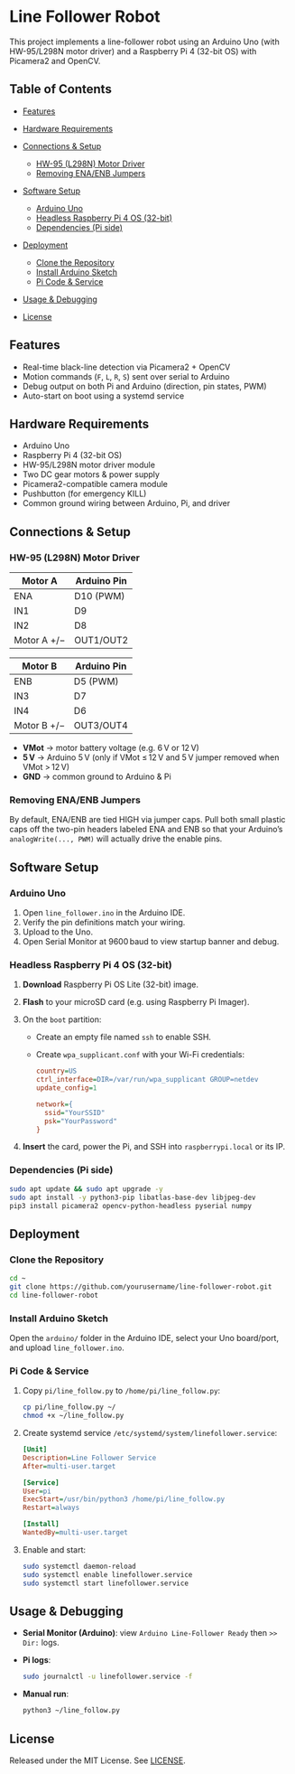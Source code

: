 # Line Follower Robot

This project implements a line-follower robot using an Arduino Uno (with HW-95/L298N motor driver) and a Raspberry Pi 4 (32-bit OS) with Picamera2 and OpenCV.

## Table of Contents

* [Features](#features)
* [Hardware Requirements](#hardware-requirements)
* [Connections & Setup](#connections--setup)

  * [HW-95 (L298N) Motor Driver](#hw-95-l298n-motor-driver)
  * [Removing ENA/ENB Jumpers](#removing-enaenb-jumpers)
* [Software Setup](#software-setup)

  * [Arduino Uno](#arduino-uno)
  * [Headless Raspberry Pi 4 OS (32-bit)](#headless-raspberry-pi-4-os-32-bit)
  * [Dependencies (Pi side)](#dependencies-pi-side)
* [Deployment](#deployment)

  * [Clone the Repository](#clone-the-repository)
  * [Install Arduino Sketch](#install-arduino-sketch)
  * [Pi Code & Service](#pi-code--service)
* [Usage & Debugging](#usage--debugging)
* [License](#license)

## Features

* Real-time black-line detection via Picamera2 + OpenCV
* Motion commands (`F`, `L`, `R`, `S`) sent over serial to Arduino
* Debug output on both Pi and Arduino (direction, pin states, PWM)
* Auto-start on boot using a systemd service

## Hardware Requirements

* Arduino Uno
* Raspberry Pi 4 (32-bit OS)
* HW-95/L298N motor driver module
* Two DC gear motors & power supply
* Picamera2-compatible camera module
* Pushbutton (for emergency KILL)
* Common ground wiring between Arduino, Pi, and driver

## Connections & Setup

### HW-95 (L298N) Motor Driver

| Motor A     | Arduino Pin |
| ----------- | ----------- |
| ENA         | D10 (PWM)   |
| IN1         | D9          |
| IN2         | D8          |
| Motor A +/− | OUT1/OUT2   |

| Motor B     | Arduino Pin |
| ----------- | ----------- |
| ENB         | D5 (PWM)    |
| IN3         | D7          |
| IN4         | D6          |
| Motor B +/− | OUT3/OUT4   |

* **VMot** → motor battery voltage (e.g. 6 V or 12 V)
* **5 V** → Arduino 5 V (only if VMot ≤ 12 V and 5 V jumper removed when VMot > 12 V)
* **GND** → common ground to Arduino & Pi

### Removing ENA/ENB Jumpers

By default, ENA/ENB are tied HIGH via jumper caps. Pull both small plastic caps off the two-pin headers labeled ENA and ENB so that your Arduino’s `analogWrite(..., PWM)` will actually drive the enable pins.

## Software Setup

### Arduino Uno

1. Open `line_follower.ino` in the Arduino IDE.
2. Verify the pin definitions match your wiring.
3. Upload to the Uno.
4. Open Serial Monitor at 9600 baud to view startup banner and debug.

### Headless Raspberry Pi 4 OS (32-bit)

1. **Download** Raspberry Pi OS Lite (32-bit) image.
2. **Flash** to your microSD card (e.g. using Raspberry Pi Imager).
3. On the `boot` partition:

   * Create an empty file named `ssh` to enable SSH.
   * Create `wpa_supplicant.conf` with your Wi-Fi credentials:

     ```ini
     country=US
     ctrl_interface=DIR=/var/run/wpa_supplicant GROUP=netdev
     update_config=1

     network={
       ssid="YourSSID"
       psk="YourPassword"
     }
     ```
4. **Insert** the card, power the Pi, and SSH into `raspberrypi.local` or its IP.

### Dependencies (Pi side)

```bash
sudo apt update && sudo apt upgrade -y
sudo apt install -y python3-pip libatlas-base-dev libjpeg-dev
pip3 install picamera2 opencv-python-headless pyserial numpy
```

## Deployment

### Clone the Repository

```bash
cd ~
git clone https://github.com/yourusername/line-follower-robot.git
cd line-follower-robot
```

### Install Arduino Sketch

Open the `arduino/` folder in the Arduino IDE, select your Uno board/port, and upload `line_follower.ino`.

### Pi Code & Service

1. Copy `pi/line_follow.py` to `/home/pi/line_follow.py`:

   ```bash
   cp pi/line_follow.py ~/
   chmod +x ~/line_follow.py
   ```
2. Create systemd service `/etc/systemd/system/linefollower.service`:

   ```ini
   [Unit]
   Description=Line Follower Service
   After=multi-user.target

   [Service]
   User=pi
   ExecStart=/usr/bin/python3 /home/pi/line_follow.py
   Restart=always

   [Install]
   WantedBy=multi-user.target
   ```
3. Enable and start:

   ```bash
   sudo systemctl daemon-reload
   sudo systemctl enable linefollower.service
   sudo systemctl start linefollower.service
   ```

## Usage & Debugging

* **Serial Monitor (Arduino)**: view `Arduino Line-Follower Ready` then `>> Dir:` logs.
* **Pi logs**:

  ```bash
  sudo journalctl -u linefollower.service -f
  ```
* **Manual run**:

  ```bash
  python3 ~/line_follow.py
  ```

## License

Released under the MIT License. See [LICENSE](LICENSE).
